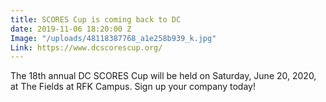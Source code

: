 ```yaml
---
title: SCORES Cup is coming back to DC
date: 2019-11-06 18:20:00 Z
Image: "/uploads/48118387768_a1e258b939_k.jpg"
Link: https://www.dcscorescup.org/
---
```


The 18th annual DC SCORES Cup will be held on Saturday, June 20, 2020, at The Fields at RFK Campus. Sign up your company today!